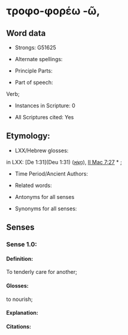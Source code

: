 # τροφο-φορέω -ῶ,

<!-- Status: S2=NeedsFinalCheck -->
<!-- Lexica used for edits:   -->

## Word data

* Strongs: G51625

* Alternate spellings:  

* Principle Parts: 


* Part of speech: 

Verb;

* Instances in Scripture: 0

* All Scriptures cited: Yes

## Etymology: 


* LXX/Hebrew glosses: 

in LXX: [De 1:31](Deu 1:31) ([נָשָׂא](//en-uhl/H5375)), [II Mac 7:27](2Macc.7.27) * ;

* Time Period/Ancient Authors: 

* Related words: 

* Antonyms for all senses

* Synonyms for all senses: 

## Senses 

### Sense  1.0: 

#### Definition:

To tenderly care for another;

#### Glosses: 

to nourish; 

#### Explanation: 
 

#### Citations: 


